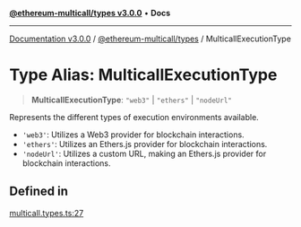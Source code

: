 [**@ethereum-multicall/types v3.0.0**](../README.md) • **Docs**

***

[Documentation v3.0.0](../../../packages.md) / [@ethereum-multicall/types](../README.md) / MulticallExecutionType

# Type Alias: MulticallExecutionType

> **MulticallExecutionType**: `"web3"` \| `"ethers"` \| `"nodeUrl"`

Represents the different types of execution environments available.

- `'web3'`: Utilizes a Web3 provider for blockchain interactions.
- `'ethers'`: Utilizes an Ethers.js provider for blockchain interactions.
- `'nodeUrl'`: Utilizes a custom URL, making an Ethers.js provider for blockchain interactions.

## Defined in

[multicall.types.ts:27](https://github.com/niZmosis/ethereum-multicall/blob/759805f36c7ddb05e5fad0eb8478dcf22871af59/packages/types/src/multicall.types.ts#L27)
